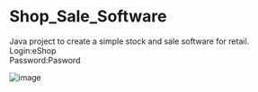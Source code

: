 # Shop_Sale_Software
Java project to create a simple stock and sale software for retail.  
Login:eShop  
Password:Pasword

![image](https://user-images.githubusercontent.com/71260255/93076545-6bea0600-f67f-11ea-8cea-2cdcbb01437b.png)
